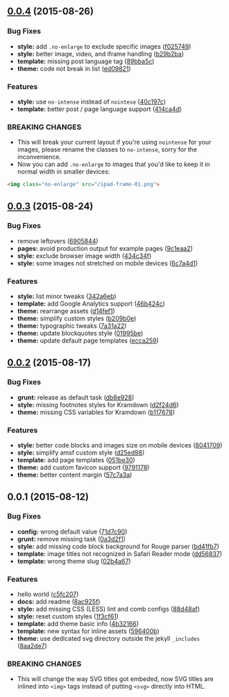 <a name="0.0.4"></a>
## [0.0.4](https://github.com/sparanoid/amsf-curtana/compare/v0.0.3...v0.0.4) (2015-08-26)


### Bug Fixes

* **style:** add `.no-enlarge` to exclude specific images ([f025749](https://github.com/sparanoid/amsf-curtana/commit/f025749))
* **style:** better image, video, and iframe handling ([b29b2ba](https://github.com/sparanoid/amsf-curtana/commit/b29b2ba))
* **template:** missing post language tag ([89bba5c](https://github.com/sparanoid/amsf-curtana/commit/89bba5c))
* **theme:** code not break in list ([ed09821](https://github.com/sparanoid/amsf-curtana/commit/ed09821))

### Features

* **style:** use `no-intense` instead of `nointese` ([40c197c](https://github.com/sparanoid/amsf-curtana/commit/40c197c))
* **template:** better post / page language support ([414ca4d](https://github.com/sparanoid/amsf-curtana/commit/414ca4d))


### BREAKING CHANGES

* This will break your current layout if you're using `nointense` for your images, please rename the classes to `no-intense`, sorry for the inconvenience.
* Now you can add `.no-enlarge` to images that you'd like to keep it in normal width in smaller devices:
```html
<img class="no-enlarge" src="/ipad-frame-01.png">
```


<a name="0.0.3"></a>
## [0.0.3](https://github.com/sparanoid/amsf-curtana/compare/v0.0.2...v0.0.3) (2015-08-24)


### Bug Fixes

* remove leftovers ([6905844](https://github.com/sparanoid/amsf-curtana/commit/6905844))
* **pages:** avoid production output for example pages ([9c1eaa2](https://github.com/sparanoid/amsf-curtana/commit/9c1eaa2))
* **style:** exclude browser image width ([434c34f](https://github.com/sparanoid/amsf-curtana/commit/434c34f))
* **style:** some images not stretched on mobile devices ([6c7a4d1](https://github.com/sparanoid/amsf-curtana/commit/6c7a4d1))

### Features

* **style:** list minor tweaks ([342a6eb](https://github.com/sparanoid/amsf-curtana/commit/342a6eb))
* **template:** add Google Analytics support ([46b424c](https://github.com/sparanoid/amsf-curtana/commit/46b424c))
* **theme:** rearrange assets ([d14fef1](https://github.com/sparanoid/amsf-curtana/commit/d14fef1))
* **theme:** simplify custom styles ([b209b0e](https://github.com/sparanoid/amsf-curtana/commit/b209b0e))
* **theme:** typographic tweaks ([7a31a22](https://github.com/sparanoid/amsf-curtana/commit/7a31a22))
* **theme:** update blockquotes style ([01995be](https://github.com/sparanoid/amsf-curtana/commit/01995be))
* **theme:** update default page templates ([ecca259](https://github.com/sparanoid/amsf-curtana/commit/ecca259))



<a name="0.0.2"></a>
## [0.0.2](https://github.com/sparanoid/amsf-curtana/compare/v0.0.1...v0.0.2) (2015-08-17)


### Bug Fixes

* **grunt:** release as default task ([db8e928](https://github.com/sparanoid/amsf-curtana/commit/db8e928))
* **style:** missing footnotes styles for Kramdown ([d2f24d6](https://github.com/sparanoid/amsf-curtana/commit/d2f24d6))
* **theme:** missing CSS variables for Kramdown ([b117678](https://github.com/sparanoid/amsf-curtana/commit/b117678))

### Features

* **style:** better code blocks and images size on mobile devices ([8041709](https://github.com/sparanoid/amsf-curtana/commit/8041709))
* **style:** simplify amsf custom style ([d25ed98](https://github.com/sparanoid/amsf-curtana/commit/d25ed98))
* **template:** add page templates ([051be30](https://github.com/sparanoid/amsf-curtana/commit/051be30))
* **theme:** add custom favicon support ([9791178](https://github.com/sparanoid/amsf-curtana/commit/9791178))
* **theme:** better content margin ([57c7a3a](https://github.com/sparanoid/amsf-curtana/commit/57c7a3a))



<a name="0.0.1"></a>
## 0.0.1 (2015-08-12)


### Bug Fixes

* **config:** wrong default value ([71d7c90](https://github.com/sparanoid/amsf-curtana/commit/71d7c90))
* **grunt:** remove missing task ([0a3d2f1](https://github.com/sparanoid/amsf-curtana/commit/0a3d2f1))
* **style:** add missing code block background for Rouge parser ([bd41fb7](https://github.com/sparanoid/amsf-curtana/commit/bd41fb7))
* **template:** image titles not recognized in Safari Reader mode ([dd56837](https://github.com/sparanoid/amsf-curtana/commit/dd56837))
* **template:** wrong theme slug ([02b4a67](https://github.com/sparanoid/amsf-curtana/commit/02b4a67))

### Features

* hello world ([c5fc207](https://github.com/sparanoid/amsf-curtana/commit/c5fc207))
* **docs:** add readme ([8ac925f](https://github.com/sparanoid/amsf-curtana/commit/8ac925f))
* **style:** add missing CSS (LESS) lint and comb configs ([88d48af](https://github.com/sparanoid/amsf-curtana/commit/88d48af))
* **style:** reset custom styles ([1f3cf61](https://github.com/sparanoid/amsf-curtana/commit/1f3cf61))
* **template:** add theme basic info ([4b32166](https://github.com/sparanoid/amsf-curtana/commit/4b32166))
* **template:** new syntax for inline assets ([596400b](https://github.com/sparanoid/amsf-curtana/commit/596400b))
* **theme:** use dedicated svg directory outside the jekyll `_includes` ([8aa2de7](https://github.com/sparanoid/amsf-curtana/commit/8aa2de7))


### BREAKING CHANGES

* This will change the way SVG titles got embeded, now SVG titles are inlined into `<img>` tags instead of putting `<svg>` directly into HTML.


